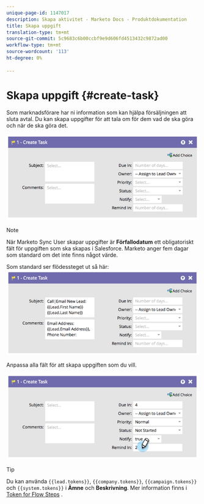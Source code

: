 ```yaml
---
unique-page-id: 1147017
description: Skapa aktivitet - Marketo Docs - Produktdokumentation
title: Skapa uppgift
translation-type: tm+mt
source-git-commit: 5c9683c6b00ccbf9e9d606fd4513432c9872ad00
workflow-type: tm+mt
source-wordcount: '113'
ht-degree: 0%

---
```



# Skapa uppgift {#create-task}

Som marknadsförare har ni information som kan hjälpa försäljningen att sluta avtal. Du kan skapa uppgifter för att tala om för dem vad de ska göra och när de ska göra det.

![](assets/image2014-9-22-14-3a54-3a46.png)

>[!NOTE]
>
>När Marketo Sync User skapar uppgifter är **Förfallodatum** ett obligatoriskt fält för uppgiften som ska skapas i Salesforce. Marketo anger fem dagar som standard om det inte finns något värde.

Som standard ser flödessteget ut så här:   ![](assets/image2014-9-22-14-3a54-3a49.png)

Anpassa alla fält för att skapa uppgiften som du vill.

![](assets/image2014-9-22-14-3a54-3a52.png)

>[!TIP]
>
>Du kan använda `{{lead.tokens}}`, `{{company.tokens}}`, `{{campaign.tokens}}` och `{{system.tokens}}` i **Ämne** och **Beskrivning**. Mer information finns i [Token for Flow Steps](../../../../product-docs/core-marketo-concepts/smart-campaigns/flow-actions/use-tokens-in-flow-steps.md) .

